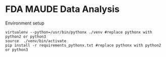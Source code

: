 # FDA MAUDE Data Analysis

Environment setup
```
virtualenv --python=/usr/bin/pythonx ./venv #replace pythonx with python2 or python3
source  ./venv/bin/activate
pip install -r requirements_pythonx.txt #replace pythonx with python2 or python3 
```



